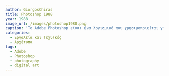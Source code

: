 ```yaml
---
author: GiorgosChiras
title: Photoshop 1988
year: 1988
image_url: /images/photoshop1988.png
caption: 'To Adobe Photoshop είναι ένα λογισμικό που χρησιμοποιείται για την δημιουργία και επεξεργασία ψηφιακών εικόνων. Δημιουργήθηκε απο τον Τόμας Κνολ, φοιτητής του Πανεπιστημίου του Μίσιγκαν, το 1987 με το όνομα ImagePro, αλλά γρήγορα αλλάχθηκε σε PhotoShop με κεφαλαίο S καθώς το όνομα ImagePro χρησιμοποιούταν ήδη. Η άδεια διανομής του αγοράστηκε απο την εταιρία Adobe το επόμενο έτος 1988, μετά απο παρουσίαση του λογισμικού στο Silicon Valley. Το πρώτο version του προγράμματος κυκλοφόρησε τον φεβρουάριο του 1990, με το Photoshop 1.0 και το 1995 η Adobe αγόρασε όλα τα δικαιώματα απο τον Τόμας, με το ποσό των 34.5 εκ. ευρώ. '
categories:
  - Εργαλεία και Τεχνικές
  - Αρχέτυπα
tags:
  - Adobe
  - Photoshop
  - photography
  - digital art
---
```

